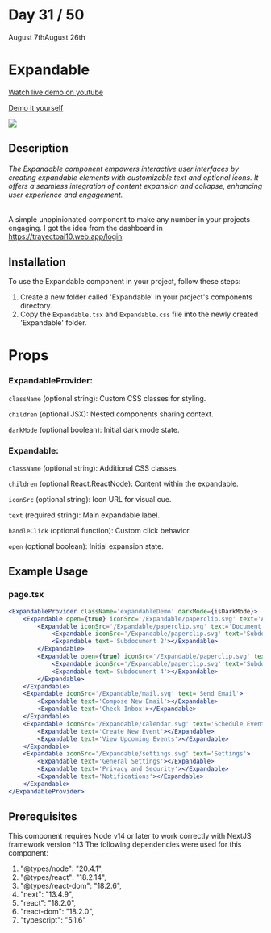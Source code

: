 # Day 31 / 50

August 7thAugust 26th

# Expandable
<a href="https://youtu.be/yiolgCDMEbw" target="_blank">Watch live demo on youtube</a>

<a href="https:/ / 50daysofcomponents.netlify.app/Expandable" target="_blank">Demo it yourself</a>

<a href="https:/ / 50daysofcomponents.netlify.app/Expandable" target="_blank"><img src="https://cdn.discordapp.com/attachments/715319623637270638/1138175093445492786/image.png"/></a>  

## Description 

###### The Expandable component empowers interactive user interfaces by creating expandable elements with customizable text and optional icons. It offers a seamless integration of content expansion and collapse, enhancing user experience and engagement.

A simple unopinionated component to make any number in your projects engaging. I got the idea from the dashboard in https://trayectoai10.web.app/login.

## Installation 

To use the Expandable component in your project, follow these steps:

1. Create a new folder called 'Expandable' in your project's components directory.
2. Copy the `Expandable.tsx` and `Expandable.css` file into the newly created 'Expandable' folder.

# Props 
### ExpandableProvider:
`className` (optional string): Custom CSS classes for styling.

`children` (optional JSX): Nested components sharing context.

`darkMode` (optional boolean): Initial dark mode state.

### Expandable:
`className` (optional string): Additional CSS classes.

`children` (optional React.ReactNode): Content within the expandable.

`iconSrc` (optional string): Icon URL for visual cue.

`text` (required string): Main expandable label.

`handleClick` (optional function): Custom click behavior.

`open` (optional boolean): Initial expansion state.

## Example Usage
### page.tsx
```jsx
<ExpandableProvider className='expandableDemo' darkMode={isDarkMode}>
    <Expandable open={true} iconSrc='/Expandable/paperclip.svg' text='Attach Files'>
        <Expandable iconSrc='/Expandable/paperclip.svg' text='Document 1'>
            <Expandable iconSrc='/Expandable/paperclip.svg' text='Subdocument 1'></Expandable>
            <Expandable text='Subdocument 2'></Expandable>
        </Expandable>
        <Expandable open={true} iconSrc='/Expandable/paperclip.svg' text='Document 2'>
            <Expandable iconSrc='/Expandable/paperclip.svg' text='Subdocument 3'></Expandable>
            <Expandable text='Subdocument 4'></Expandable>
        </Expandable>
    </Expandable>
    <Expandable iconSrc='/Expandable/mail.svg' text='Send Email'>
        <Expandable text='Compose New Email'></Expandable>
        <Expandable text='Check Inbox'></Expandable>
    </Expandable>
    <Expandable iconSrc='/Expandable/calendar.svg' text='Schedule Event'>
        <Expandable text='Create New Event'></Expandable>
        <Expandable text='View Upcoming Events'></Expandable>
    </Expandable>
    <Expandable iconSrc='/Expandable/settings.svg' text='Settings'>
        <Expandable text='General Settings'></Expandable>
        <Expandable text='Privacy and Security'></Expandable>
        <Expandable text='Notifications'></Expandable>
    </Expandable>
</ExpandableProvider>
```

## Prerequisites
This component requires Node v14 or later to work correctly with NextJS framework version ^13
The following dependencies were used for this component:
1. "@types/node": "20.4.1",
2. "@types/react": "18.2.14",
3. "@types/react-dom": "18.2.6",
4. "next": "13.4.9",
5. "react": "18.2.0",
6. "react-dom": "18.2.0",
7. "typescript": "5.1.6"

